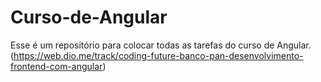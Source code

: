 # Curso-de-Angular
 Esse é um repositório para colocar todas as tarefas do curso de Angular. (https://web.dio.me/track/coding-future-banco-pan-desenvolvimento-frontend-com-angular)
